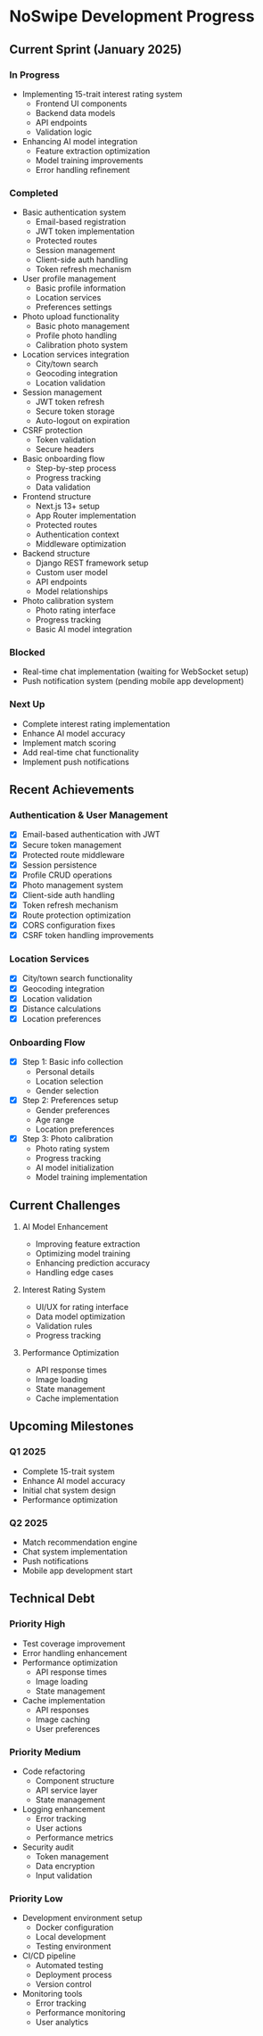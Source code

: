# NoSwipe Development Progress

## Current Sprint (January 2025)

### In Progress
- Implementing 15-trait interest rating system
  - Frontend UI components
  - Backend data models
  - API endpoints
  - Validation logic
- Enhancing AI model integration
  - Feature extraction optimization
  - Model training improvements
  - Error handling refinement

### Completed
- Basic authentication system
  - Email-based registration
  - JWT token implementation
  - Protected routes
  - Session management
  - Client-side auth handling
  - Token refresh mechanism
- User profile management
  - Basic profile information
  - Location services
  - Preferences settings
- Photo upload functionality
  - Basic photo management
  - Profile photo handling
  - Calibration photo system
- Location services integration
  - City/town search
  - Geocoding integration
  - Location validation
- Session management
  - JWT token refresh
  - Secure token storage
  - Auto-logout on expiration
- CSRF protection
  - Token validation
  - Secure headers
- Basic onboarding flow
  - Step-by-step process
  - Progress tracking
  - Data validation
- Frontend structure
  - Next.js 13+ setup
  - App Router implementation
  - Protected routes
  - Authentication context
  - Middleware optimization
- Backend structure
  - Django REST framework setup
  - Custom user model
  - API endpoints
  - Model relationships
- Photo calibration system
  - Photo rating interface
  - Progress tracking
  - Basic AI model integration

### Blocked
- Real-time chat implementation (waiting for WebSocket setup)
- Push notification system (pending mobile app development)

### Next Up
- Complete interest rating implementation
- Enhance AI model accuracy
- Implement match scoring
- Add real-time chat functionality
- Implement push notifications

## Recent Achievements

### Authentication & User Management
- [x] Email-based authentication with JWT
- [x] Secure token management
- [x] Protected route middleware
- [x] Session persistence
- [x] Profile CRUD operations
- [x] Photo management system
- [x] Client-side auth handling
- [x] Token refresh mechanism
- [x] Route protection optimization
- [x] CORS configuration fixes
- [x] CSRF token handling improvements

### Location Services
- [x] City/town search functionality
- [x] Geocoding integration
- [x] Location validation
- [x] Distance calculations
- [x] Location preferences

### Onboarding Flow
- [x] Step 1: Basic info collection
  - Personal details
  - Location selection
  - Gender selection
- [x] Step 2: Preferences setup
  - Gender preferences
  - Age range
  - Location preferences
- [x] Step 3: Photo calibration
  - Photo rating system
  - Progress tracking
  - AI model initialization
  - Model training implementation

## Current Challenges

1. AI Model Enhancement
   - Improving feature extraction
   - Optimizing model training
   - Enhancing prediction accuracy
   - Handling edge cases

2. Interest Rating System
   - UI/UX for rating interface
   - Data model optimization
   - Validation rules
   - Progress tracking

3. Performance Optimization
   - API response times
   - Image loading
   - State management
   - Cache implementation

## Upcoming Milestones

### Q1 2025
- Complete 15-trait system
- Enhance AI model accuracy
- Initial chat system design
- Performance optimization

### Q2 2025
- Match recommendation engine
- Chat system implementation
- Push notifications
- Mobile app development start

## Technical Debt

### Priority High
- Test coverage improvement
- Error handling enhancement
- Performance optimization
  - API response times
  - Image loading
  - State management
- Cache implementation
  - API responses
  - Image caching
  - User preferences

### Priority Medium
- Code refactoring
  - Component structure
  - API service layer
  - State management
- Logging enhancement
  - Error tracking
  - User actions
  - Performance metrics
- Security audit
  - Token management
  - Data encryption
  - Input validation

### Priority Low
- Development environment setup
  - Docker configuration
  - Local development
  - Testing environment
- CI/CD pipeline
  - Automated testing
  - Deployment process
  - Version control
- Monitoring tools
  - Error tracking
  - Performance monitoring
  - User analytics
